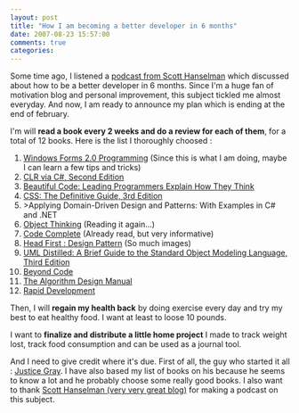 ```yaml
---
layout: post
title: "How I am becoming a better developer in 6 months"
date: 2007-08-23 15:57:00
comments: true
categories: 
---
```


<p>Some time ago, I listened a <a href="http://www.hanselminutes.com/default.aspx?showID=90">podcast from Scott Hanselman</a> which discussed about how to be a better developer in 6 months. Since I'm a huge fan of motivation blog and personal improvement, this subject tickled me almost everyday. And now, I am ready to announce my plan which is ending at the end of february.</p>
<p>I'm will <strong>read a book every 2 weeks and do a review for each of them</strong>, for a total of 12 books. Here is the list I thoroughly choosed :</p>
<ol>
<li><a href="http://www.amazon.com/Windows-Forms-Programming-Microsoft-Development/dp/0321267966/ref=pd_bbs_sr_1/105-0582246-8103611?ie=UTF8&amp;s=books&amp;qid=1187971449&amp;sr=8-1">Windows Forms 2.0 Programming</a> (Since this is what I am doing, maybe I can learn a few tips and tricks)</li>
<li><a href="http://www.amazon.com/CLR-via-Second-Pro-Developer/dp/0735621632/ref=pd_sim_b_title/105-0582246-8103611?ie=UTF8&amp;qid=1187971243&amp;sr=8-2">CLR via C#, Second Edition</a></li>
<li><a href="http://amazon.com/dp/0596510047/ref=s9_asin_title_1-1966_p/105-0582246-8103611?pf_rd_m=ATVPDKIKX0DER&amp;pf_rd_s=center-2&amp;pf_rd_r=04Z80K3ZGGZNW5E1Z6YN&amp;pf_rd_t=101&amp;pf_rd_p=278240301&amp;pf_rd_i=507846">Beautiful Code: Leading Programmers Explain How They Think</a></li>
<li><a href="http://www.amazon.com/CSS-Definitive-Guide-Eric-Meyer/dp/0596527330/ref=pd_bbs_sr_1/105-0582246-8103611?ie=UTF8&amp;s=books&amp;qid=1187971097&amp;sr=8-1">CSS: The Definitive Guide, 3rd Edition</a></li>
<li>&gt;Applying Domain-Driven Design and Patterns: With Examples in C# and .NET</li>
<li><a href="http://www.amazon.com/Object-Thinking-DV-Microsoft-Professional-David/dp/0735619654/ref=sr_1_3/105-0582246-8103611?ie=UTF8&amp;s=books&amp;qid=1187971532&amp;sr=1-3">Object Thinking</a> (Reading it again...)</li>
<li><a href="http://www.amazon.com/Code-Complete-Second-Steve-McConnell/dp/0735619670/ref=pd_sim_b_title/105-0582246-8103611?ie=UTF8&amp;qid=1176824475&amp;sr=1-1">Code Complete</a> (Already read, but very informative)</li>
<li><a href="http://www.amazon.com/Head-First-Design-Patterns/dp/0596007124/ref=pd_bbs_sr_1/105-0582246-8103611?ie=UTF8&amp;s=books&amp;qid=1187973655&amp;sr=1-1">Head First : Design Pattern</a> (So much images)</li>
<li><a href="http://www.amazon.com/UML-Distilled-Standard-Modeling-Language/dp/0321193687/ref=pd_bbs_sr_1/105-0582246-8103611?ie=UTF8&amp;s=books&amp;qid=1187973687&amp;sr=1-1">UML Distilled: A Brief Guide to the Standard Object Modeling Language, Third Edition</a></li>
<li><a href="http://www.amazon.com/Beyond-Code-Distinguish-Yourself-Simple/dp/1590791029/ref=pd_bbs_sr_1/105-0582246-8103611?ie=UTF8&amp;s=books&amp;qid=1187973724&amp;sr=1-1">Beyond Code</a></li>
<li><a href="http://www.amazon.com/Algorithm-Design-Manual-Steve-Skiena/dp/0387948600/ref=pd_bbs_sr_1/102-2926181-7816956?ie=UTF8&amp;s=books&amp;qid=1176824475&amp;sr=1-1">The Algorithm Design Manual</a></li>
<li><a href="http://www.amazon.com/Rapid-Development-Steve-McConnell/dp/1556159005/ref=pd_sim_b_title/105-0582246-8103611?ie=UTF8&amp;qid=1176824475&amp;sr=1-1">Rapid Development</a></li>
</ol>
<p>Then, I will <strong>regain my health back</strong> by doing exercise every day and try my best to eat healthy food. I want at least to loose 10 pounds.</p>
<p>I want to <strong>finalize and distribute a little home project</strong> I made to track weight lost, track food consumption and can be used as a journal tool.</p>
<p>And I need to give credit where it's due. First of all, the guy who started it all : <a title="Justice Gray's twitter account" href="http://twitter.com/justicegray">Justice Gray</a>. I have also based my list of books on his because he seems to know a lot and he probably choose some really good books. I also want to thank <a href="http://www.hanselman.com/blog/">Scott Hanselman (very very great blog)</a> for making a podcast on this subject.</p>